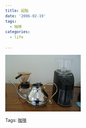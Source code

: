 ```yaml
---
title: 起點
date: '2006-02-19'
tags:
  - 咖啡
categories:
  - life

---
```

[![咖啡手沖組](images/0.jpg)](http://www.flickr.com/photos/yurenju/101026116/ "Photo Sharing")  
  

Tags: [咖啡](http://technorati.com/tag/%E5%92%96%E5%95%A1)